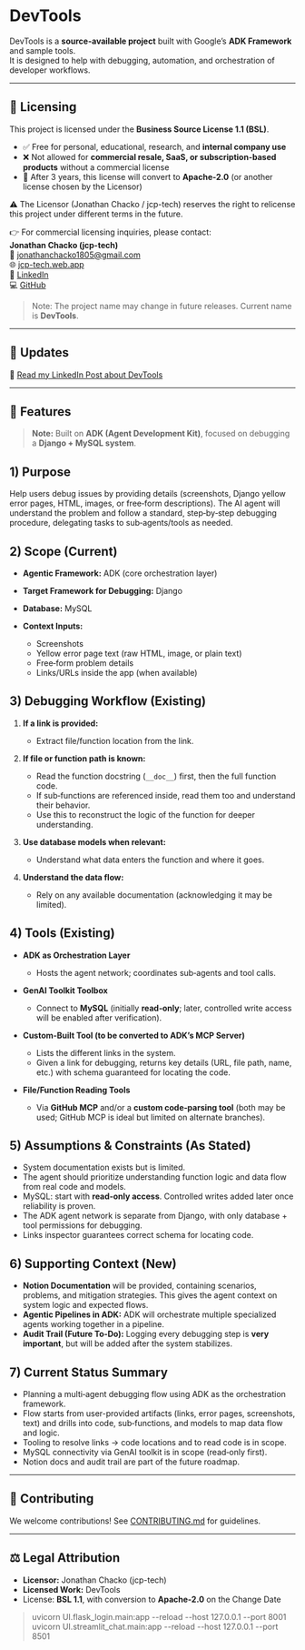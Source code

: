 # DevTools

DevTools is a **source-available project** built with Google’s **ADK Framework** and sample tools.  
It is designed to help with debugging, automation, and orchestration of developer workflows.

---

## 📜 Licensing

This project is licensed under the **Business Source License 1.1 (BSL)**.

- ✅ Free for personal, educational, research, and **internal company use**  
- ❌ Not allowed for **commercial resale, SaaS, or subscription-based products** without a commercial license  
- 🔄 After 3 years, this license will convert to **Apache-2.0** (or another license chosen by the Licensor)  

⚠️ The Licensor (Jonathan Chacko / jcp-tech) reserves the right to relicense this project under different terms in the future.

👉 For commercial licensing inquiries, please contact:  
**Jonathan Chacko (jcp-tech)**  
📧 jonathanchacko1805@gmail.com  
🌐 [jcp-tech.web.app](https://jcp-tech.web.app/)  
🔗 [LinkedIn](https://www.linkedin.com/in/jcp-tech/)  
💻 [GitHub](https://github.com/jcp-tech/)

> Note: The project name may change in future releases. Current name is **DevTools**.

---

## 📢 Updates

🔗 [Read my LinkedIn Post about DevTools](https://www.linkedin.com/feed/update/urn:li:share:7368415904369405952)

---

## 🚀 Features

> **Note:** Built on **ADK (Agent Development Kit)**, focused on debugging a **Django + MySQL system**.

## 1) Purpose

Help users debug issues by providing details (screenshots, Django yellow error pages, HTML, images, or free‑form descriptions). The AI agent will understand the problem and follow a standard, step‑by‑step debugging procedure, delegating tasks to sub‑agents/tools as needed.

## 2) Scope (Current)

- **Agentic Framework:** ADK (core orchestration layer)
- **Target Framework for Debugging:** Django
- **Database:** MySQL
- **Context Inputs:**

  - Screenshots
  - Yellow error page text (raw HTML, image, or plain text)
  - Free‑form problem details
  - Links/URLs inside the app (when available)

## 3) Debugging Workflow (Existing)

1. **If a link is provided:**

   - Extract file/function location from the link.
2. **If file or function path is known:**

   - Read the function docstring (`__doc__`) first, then the full function code.
   - If sub‑functions are referenced inside, read them too and understand their behavior.
   - Use this to reconstruct the logic of the function for deeper understanding.
3. **Use database models when relevant:**

   - Understand what data enters the function and where it goes.
4. **Understand the data flow:**

   - Rely on any available documentation (acknowledging it may be limited).

## 4) Tools (Existing)

- **ADK as Orchestration Layer**

  - Hosts the agent network; coordinates sub‑agents and tool calls.
- **GenAI Toolkit Toolbox**

  - Connect to **MySQL** (initially **read‑only**; later, controlled write access will be enabled after verification).
- **Custom‑Built Tool (to be converted to ADK’s MCP Server)**

  - Lists the different links in the system.
  - Given a link for debugging, returns key details (URL, file path, name, etc.) with schema guaranteed for locating the code.
- **File/Function Reading Tools**

  - Via **GitHub MCP** and/or a **custom code‑parsing tool** (both may be used; GitHub MCP is ideal but limited on alternate branches).

## 5) Assumptions & Constraints (As Stated)

- System documentation exists but is limited.
- The agent should prioritize understanding function logic and data flow from real code and models.
- MySQL: start with **read‑only access**. Controlled writes added later once reliability is proven.
- The ADK agent network is separate from Django, with only database + tool permissions for debugging.
- Links inspector guarantees correct schema for locating code.

## 6) Supporting Context (New)

- **Notion Documentation** will be provided, containing scenarios, problems, and mitigation strategies. This gives the agent context on system logic and expected flows.
- **Agentic Pipelines in ADK:** ADK will orchestrate multiple specialized agents working together in a pipeline.
- **Audit Trail (Future To‑Do):** Logging every debugging step is **very important**, but will be added after the system stabilizes.

## 7) Current Status Summary

- Planning a multi‑agent debugging flow using ADK as the orchestration framework.
- Flow starts from user-provided artifacts (links, error pages, screenshots, text) and drills into code, sub‑functions, and models to map data flow and logic.
- Tooling to resolve links → code locations and to read code is in scope.
- MySQL connectivity via GenAI toolkit is in scope (read‑only first).
- Notion docs and audit trail are part of the future roadmap.

---

## 🤝 Contributing

We welcome contributions! See [CONTRIBUTING.md](./CONTRIBUTING.md) for guidelines.

---

## ⚖️ Legal Attribution

- **Licensor:** Jonathan Chacko (jcp-tech)  
- **Licensed Work:** DevTools  
- License: **BSL 1.1**, with conversion to **Apache-2.0** on the Change Date


> uvicorn UI.flask_login.main:app --reload --host 127.0.0.1 --port 8001
> uvicorn UI.streamlit_chat.main:app --reload --host 127.0.0.1 --port 8501